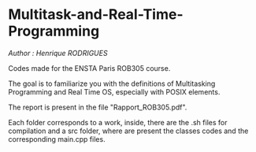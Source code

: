 # Multitask-and-Real-Time-Programming

*Author : Henrique RODRIGUES*

Codes made for the ENSTA Paris ROB305 course.

The goal is to familiarize you with the definitions of Multitasking Programming and Real Time OS, especially with POSIX elements.

The report is present in the file "Rapport_ROB305.pdf".

Each folder corresponds to a work, inside, there are the .sh files for compilation and a src folder, where are present the classes codes and the corresponding main.cpp files.
